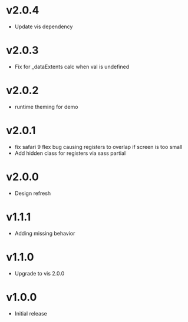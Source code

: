 v2.0.4
==================
* Update vis dependency

v2.0.3
==================
* Fix for _dataExtents calc when val is undefined

v2.0.2
==================
* runtime theming for demo

v2.0.1
==================
* fix safari 9 flex bug causing registers to overlap if screen is too small
* Add hidden class for registers via sass partial

v2.0.0
==================
* Design refresh

v1.1.1
==================
* Adding missing behavior

v1.1.0
==================
* Upgrade to vis 2.0.0

v1.0.0
==================
* Initial release
